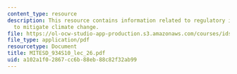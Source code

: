 ```yaml
---
content_type: resource
description: This resource contains information related to regulatory instruments
  to mitigate climate change.
file: https://ol-ocw-studio-app-production.s3.amazonaws.com/courses/ids-505j-engineering-economics-and-regulation-of-the-electric-power-sector-spring-2010/a102a1f02867cc6b88eb88c82f32ab99_MITESD_934S10_lec_26.pdf
file_type: application/pdf
resourcetype: Document
title: MITESD_934S10_lec_26.pdf
uid: a102a1f0-2867-cc6b-88eb-88c82f32ab99
---
```


